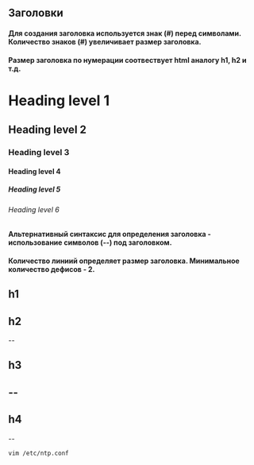 ## Заголовки

#### Для создания заголовка используется знак (#) перед символами. Количество знаков (#) увеличивает размер заголовка.
#### Размер заголовка по нумерации соотвествует html аналогу h1, h2 и т.д.

# Heading level 1
## Heading level 2
### Heading level 3
#### Heading level 4
##### Heading level 5
###### Heading level 6

#### Альтернативный синтаксис для определения заголовка - использование символов (--) под заголовком.  
#### Количество линиий определяет размер заголовка. Минимальное количество дефисов - 2.

h1
--

h2
--
--

h3
--
--
--

h4
--
--











```
vim /etc/ntp.conf
```
